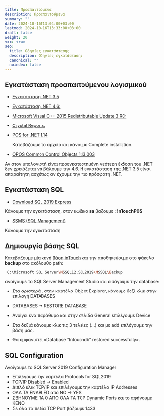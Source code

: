 ```yaml
---
title: Προαπαιτούμενα
description: Προαπαιτούμενα
summary: ""
date: 2024-10-16T13:04:00+03:00
lastmod: 2024-10-16T13:33:00+03:00
draft: false
weight: 20
toc: true
seo:
  title: Οδηγίες εγκατάστασης
  description: Οδηγίες εγκατάστασης
  canonical: ""
  noindex: false
---
```


## Εγκατάσταση προαπαιτούμενου λογισμικού

- [Εγκατάσταση .NET 3.5](http://www.microsoft.com/en-us/download/details.aspx?id=25150)
- [Εγκατάσταση .NET 4.6:](http://www.microsoft.com/en-us/download/details.aspx?id=17718)
- [Microsoft Visual C++ 2015 Redistributable Update 3 RC:](https://www.microsoft.com/en-US/download/details.aspx?id=52685)
- [Crystal Reports:](https://www.dropbox.com/s/jmgeglz7awnf0x9/CRRuntime_32bit_13_0_25.msi?dl=1)
- [POS for .NET 1.14](https://www.microsoft.com/en-us/download/details.aspx?id=42081)

  Κατεβάζουμε το αρχείο και κάνουμε Complete installation.

- [OPOS Common Control Objects 1.13.003](http://www.monroecs.com/files/OPOS_CCOs_1.13.003.msi)

Αν στον υπολογιστή είναι προεγκατεστημένη νεότερη έκδοση του .NET δεν χρειάζεται να βάλουμε την 4.6. Η εγκατάσταση της .NET 3.5 είναι απαραίτητη
ασχέτως αν έχουμε την πιο πρόσφατη .NET.

## Εγκατάσταση SQL

- [Download SQL 2019 Express](https://www.microsoft.com/en-us/download/confirmation.aspx?id=101064)

Κάνουμε την εγκατάσταση, στον κωδικο **sa** βαζουμε : **!nTouchP0$**

- [SSMS (SQL Management)](https://aka.ms/ssmsfullsetup)

Κάνουμε την εγκατάσταση

## Δημιουργία βάσης SQL

Κατεβάζουμε μία κενή [βάση inTouch](https://drive.google.com/file/d/118rosCFKAwupg7Gjl1RG9J3d3NIyI3Ws/view?usp=sharing) και την αποθηκεύουμε στο φάκελο **backup** στο ακόλουθο path:

```bash
 C:\Microsoft SQL Server\MSSQL12.SQL2019\MSSQL\Backup
```

ανοίγουμε το SQL Server Management Studio και εισάγουμε την database:

- Στα αριστερά , στην καρτέλα Object Explorer, κάνουμε δεξί κλικ στην επιλογή DATABASES

- DATABASES -> RESTORE DATABASE

- Ανοίγει ένα παράθυρο και στην σελίδα General επιλέγουμε Device

- Στα δεξιά κάνουμε κλικ τις 3 τελείες (…) και με add επιλέγουμε την βάση μας.

- Θα εμφανιστεί «Database “Intouchdb“ restored successfully».

## SQL Configuration

Ανοίγουμε το SQL Server 2019 Configuration Manager

- Επιλέγουμε την καρτέλα Protocols for SQL2019
- TCP/IP Disabled -> Enabled
- Διπλό κλικ TCP/IP και επιλέγουμε την καρτέλα IP Addresses
- ΟΛΑ ΤΑ ENABLED από NO -> YES
- ΣΒΗΝΟΥΜΕ ΤΑ 0 ΑΠΟ ΟΛΑ ΤΑ TCP Dynamic Ports και το αφήνουμε ΚΕΝΟ
- Σε όλα τα πεδία TCP Port βάζουμε 1433
